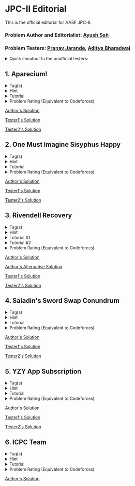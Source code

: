 # JPC-II Editorial
This is the official editorial for AASF JPC-II.

### Problem Author and Editorialist: [Ayush Sah](https://www.linkedin.com/in/ay-ew-sh/)

### Problem Testers: [Pranav Jarande](https://www.linkedin.com/in/pranav-jarande-997a22257/), [Aditya Bharadwaj](https://www.linkedin.com/in/aditya-bharadwaj-134847157/)
<details>
<summary>Quick shoutout to the unofficial testers:</summary>
NonTechNerd69, Sohail, Hippie for their valuable feedback! :heart:
</details>

## 1. Aparecium!
<details>
<summary>Tag(s)</summary>

  `String` `String Matching` `Hash Table` `2 Pointers`
</details>
<details>
<summary>Hint</summary>

```
Do what the problem says.
```
</details>
<details>
<summary>Tutorial</summary>

  Iterate over the whole string and store the string of length 2 by concatenating the current and the next character in a hash set. For every $i$, reverse this string and check whether it already exists in the hash set or not. If it does, return True. Otherwise, return False.

**Time Complexity**: O(N)
</details>
<details>
<summary>Problem Rating (Equivalent to Codeforces)</summary>
  
  > 800
</details>

[Author's Solution](1.%20Aparecium/author's_solution.cpp)

[Tester1's Solution]()

[Tester2's Solution]()

## 2. One Must Imagine Sisyphus Happy
<details>
<summary>Tag(s)</summary>

  `Game` `String` `Greedy` `Sorting`
</details>
<details>
<summary>Hint</summary>

  When does Kafka have advantage over Camus?
</details>
<details>
<summary>Tutorial</summary>

  Let us assume that, the total number of common words known to both are $k$. Now, to play optimally each of them should first exhaust the common list of words (Why?). So, if we can find out when Kafka has advantage over Camus then we can determine who the winner would be. It is obvious that the one who knows more words wins. So, the situation of advantage arises when both of them know the exact same number of words.

For this case, it is easy to observe that Kafka has an advantage over Camus when the count of common words is odd. This is because, for each common word that Kafka uses, Camus loses that word. Eventually, Kafka ending up using the last common word always. This would mean that Kafka would have **effectively** 1 more word than Camus and would thus win as $n+1 > m$, when $n = m$.

**Time Complexity:** $O((n+m)\log{|String|})$
</details>
<details>
<summary>Problem Rating (Equivalent to Codeforces)</summary>
   
  > 1000
</details>

[Author's Solution](2.%20One%20Must%20Imagine%20Sisyphus%20Happy/author's_solution.cpp)

[Tester1's Solution]()

[Tester2's Solution]()

## 3. Rivendell Recovery
<details>
<summary>Tag(s)</summary>

  `Search` `Simulation` `Sorting` `Policy Based Data Structure`
</details>
<details>
<summary>Hint</summary>

What if we maintained an array of unoccupied seats and simulated the whole process?
</details>
<details>
<summary>Tutorial #1</summary>

This is a straight forward problem of simulation. One such way to solve the problem is described here. Maintain an array of size n where each seat is initially unoccupied, denoted by -1. Iterate over this array and update the seat with the value 0 as they get occupied. Now, iterate over this updated array and from the very first seat which is unoccupied, increment the seat number starting from 1. Finally, do a linear search over this array to find the original seat number. 

Since, the constraints aren't very strict, a solution till $O(N\log{N}$ or $O(M\log{M})$ would pass as well. Although a brute implementation worse than this would give you TLE.

**Time Complexity:** $O(N)$
</details>
<details>
<summary>Tutorial #2</summary>

  This problem can be solved with the help of an ordered set from the [policy based data structure](https://codeforces.com/blog/entry/11080) class which gives all the basic operations that an STL ordered set gives, alongwith two functions `find_by_order()` and `order_of_key()`. Although, using this data structure here would result in a worse time complexity than [author's aolution](3.%20Rivendell%20Recovery/author's_solution.cpp), it is still a very powerful data structure. It helps use solve offline query based problems for example, in a very simple way. The code can be found in [author's alternative aolution](3.%20Rivendell%20Recovery/author's_alternative_solution.cpp).

Here is the extended version of the problem to try this: 

**Time Complexity:** $O(N\log{N}+log(abs(N-M)$
</details>
<details>
<summary>Problem Rating (Equivalent to Codeforces)</summary>
   
  > 1100
</details>

[Author's Solution](3.%20Rivendell%20Recovery/author's_solution.cpp)

[Author's Alternative Solution](3.%20Rivendell%20Recovery/author's_alternative_solution.cpp)

[Tester1's Solution]()

[Tester2's Solution]()

## 4. Saladin's Sword Swap Conundrum
<details>
<summary>Tag(s)</summary>

  `Array Shifting` `Derangement` 
</details>
<details>
<summary>Hint</summary>
</details>
<details>
<summary>Tutorial</summary>
</details>
<details>
<summary>Problem Rating (Equivalent to Codeforces)</summary>
   
  > 1400
</details>

[Author's Solution](4.%20Saladin's%20Sword%20Swap%20Conundrum/author's_solution.cpp)

[Tester1's Solution]()

[Tester2's Solution]()

## 5. YZY App Subscription
<details>
<summary>Tag(s)</summary>

  `Coordinate Compression` `Sorting` `Difference Array` `Sweep Line`
</details>
<details>
<summary>Hint</summary>
</details>
<details>
<summary>Tutorial</summary>
</details>
<details>
<summary>Problem Rating (Equivalent to Codeforces)</summary>
   
  > 1500
</details>

[Author's Solution](5.%20YZY%20App%20Subscription/author's_solution.cpp)

[Tester1's Solution]()

[Tester2's Solution]()

## 6. ICPC Team
<details>
<summary>Tag(s)</summary>

  `Binary Search` `Bitmasking` `DP`
</details>
<details>
<summary>Hint</summary>
</details>
<details>
<summary>Tutorial</summary>
</details>
<details>
<summary>Problem Rating (Equivalent to Codeforces)</summary>
   
  > 1700
</details>

[Author's Solution](6.%20ICPC%20Team/author's_solution.cpp)

